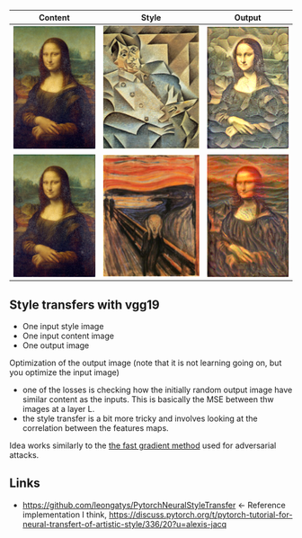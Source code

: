 

|            Content             |          Style       |     Output      |
| :--------------------------: | :-----------------------: | :--------------------------------: |
| ![](./images/mona_lisa.jpg) | ![](./images/portrait_of_picasso.jpg) | ![](./images/mona_lisa_style_of_picasso_portrait.png) |
| ![](./images/mona_lisa.jpg) | ![](./images/the_scream.jpg) | ![](./images/mona_lisa_style_of_scream.png) |



## Style transfers with vgg19
- One input style image
- One input content image
- One output image 


Optimization of the output image (note that it is not learning going on, but you optimize the input image)
- one of the losses is checking how the initially random output image have similar content as the inputs. This is basically the MSE between thw images at a layer L.
- the style transfer is a bit more tricky and involves looking at the correlation between the features maps. 

Idea works similarly to the [the fast gradient method](/architecture/uncertainty-estimation/fast-gradient-method) used for adversarial attacks.

## Links
- https://github.com/leongatys/PytorchNeuralStyleTransfer <- Reference implementation I think, https://discuss.pytorch.org/t/pytorch-tutorial-for-neural-transfert-of-artistic-style/336/20?u=alexis-jacq
  